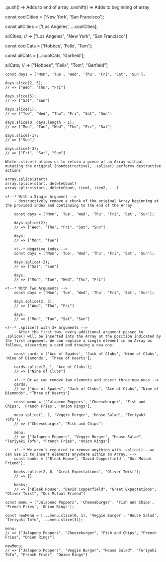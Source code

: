 <!--* Methods . . .  -->
.push() => Adds to end of array
.unshift() => Adds to beginning of array


<!--* Spread Operators . . .  -->
const coolCities = ['New York', 'San Francisco'];
 
const allCities = ['Los Angeles', ...coolCities];
 
allCities;
// => ["Los Angeles", "New York", "San Francisco"]


const coolCats = ['Hobbes', 'Felix', 'Tom'];
 
const allCats = [...coolCats, 'Garfield'];
 
allCats;
// => ["Hobbes", "Felix", "Tom", "Garfield"]

<!--* Slice... -->
    const days = ['Mon', 'Tue', 'Wed', 'Thu', 'Fri', 'Sat', 'Sun'];
     
    days.slice(2, 5);
    // => ["Wed", "Thu", "Fri"]
     
    days.slice(5);
    // => ["Sat", "Sun"]

    days.slice(1);
    // => ["Tue", "Wed", "Thu", "Fri", "Sat", "Sun"]

    days.slice(0, days.length - 1);
    // => ["Mon", "Tue", "Wed", "Thu", "Fri", "Sat"]

    days.slice(-1);
    // => ["Sun"]
    
    days.slice(-3);
    // => ["Fri", "Sat", "Sun"]

    While .slice() allows us to return a piece of an Array without mutating the original (nondestructive), .splice() performs destructive actions

<!--* Splice -->
    array.splice(start)
    array.splice(start, deleteCount)
    array.splice(start, deleteCount, item1, item2, ...)

    <!--* With a Single Argument -->
        - destructively remove a chunk of the original Array beginning at the provided index and continuing to the end of the Array

        const days = ['Mon', 'Tue', 'Wed', 'Thu', 'Fri', 'Sat', 'Sun'];
        
        days.splice(2);
        // => ["Wed", "Thu", "Fri", "Sat", "Sun"]
        
        days;
        // => ["Mon", "Tue"]

        <!--* Negative index -->
        const days = ['Mon', 'Tue', 'Wed', 'Thu', 'Fri', 'Sat', 'Sun'];
        
        days.splice(-2);
        // => ["Sat", "Sun"]
        
        days;
        // => ["Mon", "Tue", "Wed", "Thu", "Fri"]
    
    <!--* With Two Arguments -->
        const days = ['Mon', 'Tue', 'Wed', 'Thu', 'Fri', 'Sat', 'Sun'];
        
        days.splice(2, 3);
        // => ["Wed", "Thu", "Fri"]
        
        days;
        // => ["Mon", "Tue", "Sat", "Sun"]

    <!--* .splice() with 3+ arguments -->
        - After the first two, every additional argument passed to .splice() will be inserted into the Array at the position indicated by the first argument. We can replace a single element in an Array as follows, discarding a card and drawing a new one:

        const cards = ['Ace of Spades', 'Jack of Clubs', 'Nine of Clubs', 'Nine of Diamonds', 'Three of Hearts'];
     
        cards.splice(2, 1, 'Ace of Clubs');
        // => ["Nine of Clubs"]

        <!--* Or we can remove two elements and insert three new ones -->
        cards;
        // => ["Ace of Spades", "Jack of Clubs", "Ace of Clubs", "Nine of Diamonds", "Three of Hearts"]

        const menu = ['Jalapeno Poppers', 'Cheeseburger', 'Fish and Chips', 'French Fries', 'Onion Rings'];
     
        menu.splice(1, 2, 'Veggie Burger', 'House Salad', 'Teriyaki Tofu');
        // => ["Cheeseburger", "Fish and Chips"]
        
        menu;
        // => ["Jalapeno Poppers", "Veggie Burger", "House Salad", "Teriyaki Tofu", "French Fries", "Onion Rings"]

        <!--* We aren't required to remove anything with .splice() — we can use it to insert elements anywhere within an Array. -->
        const books = ['Bleak House', 'David Copperfield', 'Our Mutual Friend'];
     
        books.splice(2, 0, 'Great Expectations', 'Oliver Twist');
        // => []
        
        books;
        // => ["Bleak House", "David Copperfield", "Great Expectations", "Oliver Twist", "Our Mutual Friend"]

<!--* Slicing and Spreading -->
    const menu = ['Jalapeno Poppers', 'Cheeseburger', 'Fish and Chips', 'French Fries', 'Onion Rings'];
     
    const newMenu = [...menu.slice(0, 1), 'Veggie Burger', 'House Salad', 'Teriyaki Tofu', ...menu.slice(3)];
     
    menu;
    // => ["Jalapeno Poppers", "Cheeseburger", "Fish and Chips", "French Fries", "Onion Rings"]
     
    newMenu;
    // => ["Jalapeno Poppers", "Veggie Burger", "House Salad", "Teriyaki Tofu", "French Fries", "Onion Rings"]